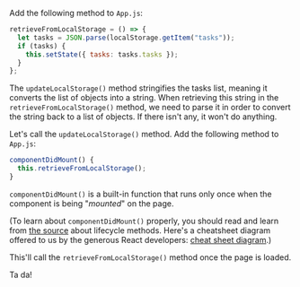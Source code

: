 Add the following method to `App.js`:

```jsx
retrieveFromLocalStorage = () => {
  let tasks = JSON.parse(localStorage.getItem("tasks"));
  if (tasks) {
    this.setState({ tasks: tasks.tasks });
  }
};
```

The `updateLocalStorage()` method stringifies the tasks list, meaning it converts the list of objects into a string. When retrieving this string in the `retrieveFromLocalStorage()` method, we need to parse it in order to convert the string back to a list of objects. If there isn't any, it won't do anything.

Let's call the `updateLocalStorage()` method. Add the following method to `App.js`:

```jsx
componentDidMount() {
  this.retrieveFromLocalStorage();
}
```

`componentDidMount()` is a built-in function that runs only once when the component is being "_mounted_" on the page.

(To learn about `componentDidMount()` properly, you should read and learn from [the source](https://reactjs.org/docs/state-and-lifecycle.html) about lifecycle methods. Here's a cheatsheet diagram offered to us by the generous React developers: [cheat sheet diagram](http://projects.wojtekmaj.pl/react-lifecycle-methods-diagram/).)

This'll call the `retrieveFromLocalStorage()` method once the page is loaded.

Ta da!

